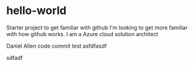 # hello-world
Starter project to get familiar with github
I'm looking to get more familiar with how github works.
I am a Azure cloud solution architect

Daniel Allen code commit test
asfdfasdf


sdfadf


